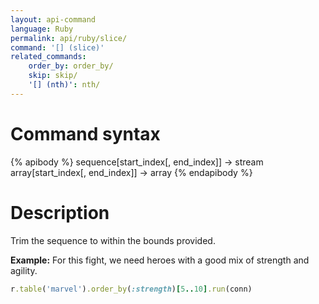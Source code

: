```yaml
---
layout: api-command 
language: Ruby
permalink: api/ruby/slice/
command: '[] (slice)'
related_commands:
    order_by: order_by/
    skip: skip/
    '[] (nth)': nth/
---
```


# Command syntax #

{% apibody %}
sequence[start_index[, end_index]] &rarr; stream
array[start_index[, end_index]] &rarr; array
{% endapibody %}

# Description #

Trim the sequence to within the bounds provided.

__Example:__ For this fight, we need heroes with a good mix of strength and agility.

```rb
r.table('marvel').order_by(:strength)[5..10].run(conn)
```


